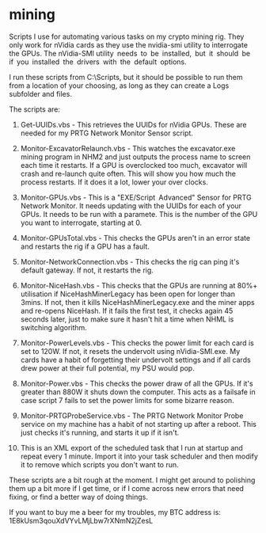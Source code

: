 # mining
Scripts I use for automating various tasks on my crypto mining rig. They only work for nVidia cards as they use the nvidia-smi utility to interrogate the GPUs. The nVidia-SMI utility needs to be installed, but it should be if you installed the drivers with the default options.

I run these scripts from C:\Scripts, but it should be possible to run them from a location of your choosing, as long as they can create a Logs subfolder and files. 

The scripts are:
1) Get-UUIDs.vbs - This retrieves the UUIDs for nVidia GPUs. These are needed for my PRTG Network Monitor Sensor script.

2) Monitor-ExcavatorRelaunch.vbs - This watches the excavator.exe mining program in NHM2 and just outputs the process name to screen each time it restarts. If a GPU is overclocked too much, excavator will crash and re-launch quite often. This will show you how much the process restarts. If it does it a lot, lower your over clocks.

3) Monitor-GPUs.vbs - This is a "EXE/Script Advanced" Sensor for PRTG Network Monitor. It needs updating with the UUIDs for each of your GPUs. It needs to be run with a paramete. This is the number of the GPU you want to interrogate, starting at 0.

4) Monitor-GPUsTotal.vbs - This checks the GPUs aren't in an error state and restarts the rig if a GPU has a fault.

5) Monitor-NetworkConnection.vbs - This checks the rig can ping it's default gateway. If not, it restarts the rig.

6) Monitor-NiceHash.vbs - This checks that the GPUs are running at 80%+ utilisation if NiceHashMinerLegacy has been open for longer than 3mins. If not, then it kills NiceHashMinerLegacy.exe and the miner apps and re-opens NiceHash. If it fails the first test, it checks again 45 seconds later, just to make sure it hasn't hit a time when NHML is switching algorithm.

7) Monitor-PowerLevels.vbs - This checks the power limit for each card is set to 120W. If not, it resets the undervolt using nVidia-SMI.exe. My cards have a habit of forgetting their undervolt settings and if all cards drew power at their full potential, my PSU would pop.

8) Monitor-Power.vbs - This checks the power draw of all the GPUs. If it's greater than 880W it shuts down the computer. This acts as a failsafe in case script 7 fails to set the power limits for some bizarre reason.

9) Monitor-PRTGProbeService.vbs - The PRTG Network Monitor Probe service on my machine has a habit of not starting up after a reboot. This just checks it's running, and starts it up if it isn't.

10) This is an XML export of the scheduled task that I run at startup and repeat every 1 minute. Import it into your task scheduler and then modify it to remove which scripts you don't want to run.

These scripts are a bit rough at the moment. I might get around to polishing them up a bit more if I get time, or if I come across new errors that need fixing, or find a better way of doing things.

If you want to buy me a beer for my troubles, my BTC address is: 1E8kUsm3qouXdVYvLMjLbw7rXNmN2jZesL
